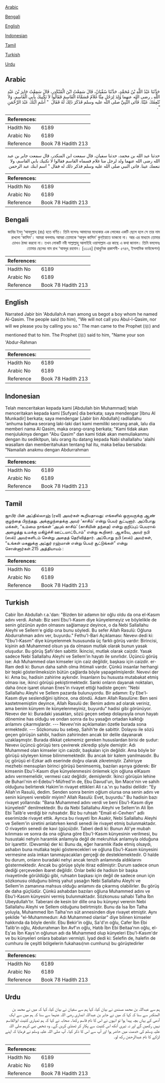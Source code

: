 [Arabic](#arabic)

[Bengali](#bengali)

[English](#english)

[Indonesian](#indonesian)

[Tamil](#tamil)

[Turkish](#turkish)

[Urdu](#urdu)

## Arabic


<div dir="rtl" lang="ar" style={{fontSize:'larger',backgroundColor:'#f8f9fa',padding:20}}>
حَدَّثَنَا عَبْدُ اللَّهِ بْنُ مُحَمَّدٍ، حَدَّثَنَا سُفْيَانُ، قَالَ سَمِعْتُ ابْنَ الْمُنْكَدِرِ، قَالَ سَمِعْتُ جَابِرَ بْنَ عَبْدِ اللَّهِ ـ رضى الله عنهما وُلِدَ لِرَجُلٍ مِنَّا غُلاَمٌ فَسَمَّاهُ الْقَاسِمَ فَقَالُوا لاَ نَكْنِيكَ بِأَبِي الْقَاسِمِ، وَلاَ نُنْعِمُكَ عَيْنًا‏.‏ فَأَتَى النَّبِيَّ صلى الله عليه وسلم فَذَكَرَ ذَلِكَ لَهُ فَقَالَ ‏ "‏ أَسْمِ ابْنَكَ عَبْدَ الرَّحْمَنِ ‏"‏‏.‏
</div>
<div style={{backgroundColor:'#f8f9fa',padding:20, marginBottom: 10}}><table> <thead> <tr> <th>References:</th> <th></th> </tr> </thead> <tbody><tr><td>Hadith No</td><td>6189</td></tr><tr><td>Arabic No</td><td>6189</td></tr><tr><td>Reference</td><td>Book 78 Hadith 213</td></tr></tbody></table></div>


<div dir="rtl" lang="ar" style={{fontSize:'larger',backgroundColor:'#f8f9fa',padding:20}}>
حدثنا عبد الله بن محمد، حدثنا سفيان، قال سمعت ابن المنكدر، قال سمعت جابر بن عبد الله رضى الله عنهما ولد لرجل منا غلام فسماه القاسم فقالوا لا نكنيك بابي القاسم، ولا ننعمك عينا. فاتى النبي صلى الله عليه وسلم فذكر ذلك له فقال " اسم ابنك عبد الرحمن
</div>
<div style={{backgroundColor:'#f8f9fa',padding:20, marginBottom: 10}}><table> <thead> <tr> <th>References:</th> <th></th> </tr> </thead> <tbody><tr><td>Hadith No</td><td>6189</td></tr><tr><td>Arabic No</td><td>6189</td></tr><tr><td>Reference</td><td>Book 78 Hadith 213</td></tr></tbody></table></div>

## Bengali


<div dir="rtl" lang="bn" style={{fontSize:'larger',backgroundColor:'#f8f9fa',padding:20}}>
জাবির ইবনু ‘আবদুল্লাহ (রাঃ) হতে বর্ণিত। তিনি বলেনঃ আমাদের মধ্যেকার এক লোকের একটি ছেলে হলে সে তার নাম রাখলো ‘কাসিম’। আমরা বললামঃ আমরা তোমাকে ‘আবুল কাসিম’ কুন্ইয়াতে ডাকবো না। আর এর মাধ্যমে তোমার চোখও ঠান্ডা করবো না। তখন লোকটি নবী সাল্লাল্লাহু আলাইহি ওয়াসাল্লাম এর কাছে এ কথা জানাল। তিনি বললেনঃ তোমার ছেলের নাম রাখ ‘আবদুর রহমান। [৩১১৪] (আধুনিক প্রকাশনী- ৫৭৪৭, ইসলামিক ফাউন্ডেশন)
</div>
<div style={{backgroundColor:'#f8f9fa',padding:20, marginBottom: 10}}><table> <thead> <tr> <th>References:</th> <th></th> </tr> </thead> <tbody><tr><td>Hadith No</td><td>6189</td></tr><tr><td>Arabic No</td><td>6189</td></tr><tr><td>Reference</td><td>Book 78 Hadith 213</td></tr></tbody></table></div>

## English


<div dir="ltr" lang="en" style={{fontSize:'larger',backgroundColor:'#f8f9fa',padding:20}}>
Narrated Jabir bin 'Abdullah:A man among us begot a boy whom he named Al-Qasim. The people said (to him), "We will not call you Abul-l-Qasim, nor will we please you by calling you so." The man came to the Prophet (ﷺ) and mentioned that to him. The Prophet (ﷺ) said to him, "Name your son 'Abdur-Rahman
</div>
<div style={{backgroundColor:'#f8f9fa',padding:20, marginBottom: 10}}><table> <thead> <tr> <th>References:</th> <th></th> </tr> </thead> <tbody><tr><td>Hadith No</td><td>6189</td></tr><tr><td>Arabic No</td><td>6189</td></tr><tr><td>Reference</td><td>Book 78 Hadith 213</td></tr></tbody></table></div>

## Indonesian


<div dir="ltr" lang="id" style={{fontSize:'larger',backgroundColor:'#f8f9fa',padding:20}}>
Telah menceritakan kepada kami [Abdullah bin Muhammad] telah menceritakan kepada kami [Sufyan] dia berkata; saya mendengar [Ibnu Al Munkadir] berkata; saya mendengar [Jabir bin Abdullah] radliallahu 'anhuma bahwa seorang laki-laki dari kami memiliki seorang anak, lalu dia memberi nama Al Qasim, maka orang-orang berkata; "Kami tidak akan menjulukinya dengan "Abu Qasim" dan kami tidak akan memuliakanmu dengan itu sedikitpun, lalu orang itu datang kepada Nabi shallallahu 'alaihi wasallam dan memberitahukan tentang hal itu, maka beliau bersabda: "Namailah anakmu dengan Abdurrahman
</div>
<div style={{backgroundColor:'#f8f9fa',padding:20, marginBottom: 10}}><table> <thead> <tr> <th>References:</th> <th></th> </tr> </thead> <tbody><tr><td>Hadith No</td><td>6189</td></tr><tr><td>Arabic No</td><td>6189</td></tr><tr><td>Reference</td><td>Book 78 Hadith 213</td></tr></tbody></table></div>

## Tamil


<div dir="ltr" lang="ta" style={{fontSize:'larger',backgroundColor:'#f8f9fa',padding:20}}>
ஜாபிர் பின் அப்தில்லாஹ் (ரலி) அவர்கள் கூறியதாவது: எங்களில் ஒருவருக்கு ஆண் குழந்தை பிறந்தது. அக்குழந்தைக்கு அவர் ‘காசிம்’ என்று பெயர் சூட்டினார். அப்போது மக்கள், “உம்மை நாங்கள் ‘அபுல் காசிம்’ (காசிமின் தந்தை) என்று குறிப்புப் பெயரால் அழைத்து உமக்கு மகிழ்ச்சி ஊட்டமாட்டோம்” என்று கூறினர். ஆகவே, அவர் நபி (ஸல்) அவர்களிடம் சென்று அதைத் தெரிவித்தார். அப்போது நபி (ஸல்) அவர்கள், “உங்கள் மகனுக்கு அப்துர் ரஹ்மான் என்று பெயர் சூட்டுங்கள்” என்று சொன்னார்கள்.215 அத்தியாயம் :
</div>
<div style={{backgroundColor:'#f8f9fa',padding:20, marginBottom: 10}}><table> <thead> <tr> <th>References:</th> <th></th> </tr> </thead> <tbody><tr><td>Hadith No</td><td>6189</td></tr><tr><td>Arabic No</td><td>6189</td></tr><tr><td>Reference</td><td>Book 78 Hadith 213</td></tr></tbody></table></div>

## Turkish


<div dir="ltr" lang="tr" style={{fontSize:'larger',backgroundColor:'#f8f9fa',padding:20}}>
Cabir İbn Abdullah r.a.'dan: "Bizden bir adamın bir oğlu oldu da ona el-Kasım adını verdi. Ashab: Biz seni Ebu'l-Kasım diye künyelemeyiz ve böylelikle de senin gözünün aydın olmasını sağlamayız deyince, o da Nebi Sallallahu Aleyhi ve Sellem'e gidip ona bunu söyledi. Bu sefer Allah Rasulü: Oğluna Abdurrahman adını ver, buyurdu." Fethu'l-Bari Açıklaması: Nevevı dedi ki: "Ebu'l-Kasım" diye künyelenmek hususunda üç farklı görüş vardır: Birincisi, kişinin adı Muhammed olsun ya da olmasın mutlak olarak bunun yasak oluşudur. Bu görüş Şafiı'den sabittir. İkincisi, mutlak olarak caizdir. Yasak sadece Nebi Sallallahu Aleyhi ve Sellem'in hayatı ile sınırlıdır. Üçüncü görüş ise: Adı Muhammed olan kimseler için caiz değildir, başkası için caizdir. er-Ram dedi ki: Bunun daha sahih olma ihtimali vardır. Çünkü insanlar herhangi bir tepki gösterilmeksizin bütün çağlarda böyle yapagelmişlerdir. Nevevi der ki: Ama bu, hadisin zahirine aykırıdır. İnsanların bu hususta mutabakat etmiş olması ise, ikinci görüşü pekiştirmektedir. Sanki onların dayanak noktaları, daha önce işaret olunan Enes'in rivayet ettiği hadiste geçen: "Nebi Sallallahu Aleyhi ve Sellem pazarda bulunuyordu. Bir adamın: Ey Ebe'l-Kasım diye seslendiğini işitince, ona döndü. Adam Allah Rasulüne: Ben seni kastetmemiştim deyince, Allah Rasulü de: Benim adımı ad olarak veriniz, ama benim künyem ile künyelenmeyiniz, buyurdu" hadisi gibi görünüyor. Nevevı der ki: Buradaki yasaktan, sözü geçen sebep dolayısıyla onun hayatı dönemine has olduğu ve ondan sonra da bu yasağın ortadan kalktığı anlamını çıkarmışlardır. --- Nevevı'nin açıklamaları özetle burada sona ermektedir. --- Sözkonusu bu sebep, Sahih'te de sabittir. Dolayısı ile sözü geçen görüşün sahibi, hadisin zahirinden ancak bir delile dayanarak uzaklaşmıştır. Burada dikkat çekmemiz gereken hususlardan birisi de şudur: Nevevı üçüncü görüşü ters çevirerek zikredip şöyle demiştir: Adı Muhammed olan kimseler için caizdir, başkaları için değildir. Ama böyle bir görüşü söyleyen kimse bilinmemektedir. Bu ancak bir kalem yanılmasıdır. Bu üç görüşü el-Ezkar adlı eserinde doğru olarak zikretmiştir. Zahiriyye mezhebi mensupları birinci görüşü benimsemiş, bazıları aşırıya giderek: Bir kimsenin Ebu'l-Kasım diye künyelenmesini önlemek için oğluna elKasım adını vermemelidir, vermesi caiz değildir, demişlerdir. İkinci görüşün lehine de Buhari'nin el-Edebu'I-Müfred'in de, Ebu Davud'un, İbn Mace'nin ve sahih olduğunu belirterek Hakim'in rivayet ettikleri Ali r.a.'ın şu hadisi delildir: "Ey Allah'ın Rasulü, dedim. Senden sonra benim oğlum olursa ona senin adını ve senin künyeni verebilir miyim? Allah Rasulü: Evet, buyurdu." Bu hadisin bazı rivayet yollarında: "Bana Muhammed adını verdi ve beni Ebu'l-Kasım diye künyeledi" denilmektedir. Bu da Nebi Sallallahu Aleyhi ve Sellem'in Ali İbn Ebi Talib'e verdiği bir ruhsatıdır. Biz bu ruhsatı "Emali el-Cevherı" adlı eserimizde rivayet ettik. Ayrıca bu rivayeti İbn Asakir, Nebi Sallallahu Aleyhi ve Sellem'in siretini anlatırken kendi senedi ile rivayet etmiş bulunmaktadır. O rivayetin senedi de kavi (güçıü)dir. Taberi dedi ki: Bunun Ali'ye mubah kılınması ve sonra da ona oğluna göre Ebu'I-Kasım künyesinin verilmesi, bu husustaki nehyin haramlık anlamıyla değil de mekruhluk anlamıyla olduğuna bir işarettir. (Devamla) der ki: Bunu da, eğer haramlık ifade etmiş olsaydı, ashabın buna mutlaka tepki gösterecekleri ve oğluna Ebu'l-Kasım künyesini vermesine asla imkan tanımayacakları gerçeği de desteklemektedir. O halde bu durum, onların buradaki nehyi ancak tenzih anlamında aldıklarını göstermektedir. Ancak bu görüşe şöyle itiraz edilmiştir: Durum sadece onun dediği çerçeveden ibaret değildir. Onlar belki de hadisin bir başka rivayetinde görüldüğü gibi, ruhsatın başkası için değil de sadece onun için sözkonusu olduğunu bilmiş yahut yasağın Nebi Sallallahu Aleyhi ve Sellem'in zamanına mahsus olduğu anlamını da çıkarmış olabilirler. Bu görüş de daha güçlüdür. Çünkü ashabdan bazıları oğluna Muhammed adını ve Ebu'l-Kasım künyesini vermiş bulunmaktadır. Sözkonusu sahabi Talha İbn Ubeydullah'tır. Taberani de kesin bir dille ona bu künyeyi verenin Nebi Sallallahu Aleyhi ve Sellem olduğunu belirtmiştir. Bunu da İsa İbn Talha yoluyla, Muhammed İbn Talha'nın süt annesinden diye rivayet etmiştir. Aynı şekilde "el-Muhammedun: Adı Muhammed olanlar" diye bilinen kimseler hakkında da böyle denilir. Ebu Bekir'in oğlu, Sa'd'ın oğlu, Cafer İbn Ebi Talib'in oğlu, Abdurrahman İbn Avf'ın oğlu, Hatıb İbn Ebi Beitaa'nın oğlu, el-Eş'as İbn Kays'ın oğlunun adı da Muhammed olup künyeleri Ebu'l-Kasım'dır ve bu künyeleri onlara babaları vermişti. İyad dedi ki: Selefin de, halefin de cumhuru ile çeşitli bölgelerin fukahası(nın cumhuru) bu görüştedirler
</div>
<div style={{backgroundColor:'#f8f9fa',padding:20, marginBottom: 10}}><table> <thead> <tr> <th>References:</th> <th></th> </tr> </thead> <tbody><tr><td>Hadith No</td><td>6189</td></tr><tr><td>Arabic No</td><td>6189</td></tr><tr><td>Reference</td><td>Book 78 Hadith 213</td></tr></tbody></table></div>

## Urdu


<div dir="rtl" lang="ur" style={{fontSize:'larger',backgroundColor:'#f8f9fa',padding:20}}>
ہم سے عبداللہ بن محمد مسندی نے بیان کیا، کہا ہم سے سفیان نے بیان کیا، کہا کہ میں نے محمد بن المنکدر سے سنا کہ کہا کہ میں نے جابر بن عبداللہ انصاری رضی اللہ عنہما سے سنا کہ ہم میں سے ایک آدمی کے یہاں بچہ پیدا ہوا تو انہوں نے اس کا نام قاسم رکھا۔ صحابہ نے کہا کہ ہم تمہاری کنیت ابوالقاسم نہیں رکھیں گے اور نہ تیری آنکھ اس کنیت سے پکار کر ٹھنڈی کریں گے۔ وہ شخص نبی کریم صلی اللہ علیہ وسلم کی خدمت میں حاضر ہوا اور آپ سے اس کا ذکر کیا۔ آپ صلی اللہ علیہ وسلم نے فرمایا کہ اپنے لڑکے کا نام عبدالرحمٰن رکھ لو۔
</div>
<div style={{backgroundColor:'#f8f9fa',padding:20, marginBottom: 10}}><table> <thead> <tr> <th>References:</th> <th></th> </tr> </thead> <tbody><tr><td>Hadith No</td><td>6189</td></tr><tr><td>Arabic No</td><td>6189</td></tr><tr><td>Reference</td><td>Book 78 Hadith 213</td></tr></tbody></table></div>